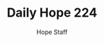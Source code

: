 ---
image: /assets/img/daily-hope-default-artwork.png
title: Daily Hope 224
number: 224
categories:
  - Daily Hope
author: Hope Staff
notes: Daily Hope 224
embed: >-
  EMBED_GOES_HERE
---